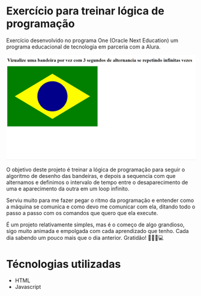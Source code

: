 # Exercício para treinar lógica de programação
<p>Exercício desenvolvido no programa One (Oracle Next Education) um programa educacional de tecnologia em parceria com a Alura. </p>
<img src="imagem-readme/readme.git.gif" alt="gif mostrando a apresentação visual do projeto">

<p>O objetivo deste projeto é treinar a lógica de programação para seguir o algoritmo de desenho das bandeiras, e depois a sequencia com que alternamos e definimos o intervalo de tempo entre o desaparecimento de uma e aparecimento da outra em um loop infinito.</p>

<p>Serviu muito para me fazer pegar o ritmo da programação e entender como a máquina se comunica e como devo me comunicar com ela, ditando todo o passo a passo com os comandos que quero que ela execute.</p>

<p>É um projeto relativamente simples, mas é o começo de algo grandioso, sigo muito animada e empolgada com cada aprendizado que tenho. Cada dia sabendo um pouco mais que o dia anterior. Gratidão! 💜👩‍💻💻</p>

# Técnologias utilizadas
- HTML
- Javascript 